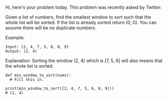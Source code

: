 Hi, here's your problem today. This problem was recently asked by Twitter:

Given a list of numbers, find the smallest window to sort such that the whole list will be sorted. If the list is already sorted return (0, 0). You can assume there will be no duplicate numbers.

Example:
```
Input: [2, 4, 7, 5, 6, 8, 9]
Output: (2, 4)
```
Explanation: Sorting the window (2, 4) which is [7, 5, 6] will also means that the whole list is sorted.
```
def min_window_to_sort(nums):
  # Fill this in.
  
print(min_window_to_sort([2, 4, 7, 5, 6, 8, 9]))
# (2, 4)
```
